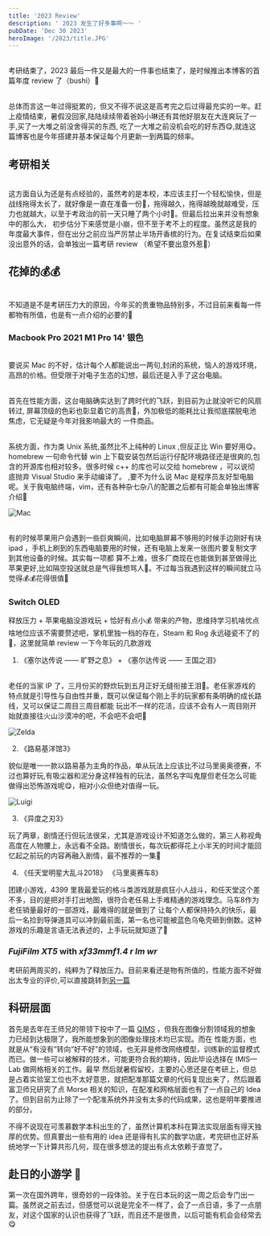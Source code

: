 ```yaml
---
title: '2023 Review'
description: ' 2023 发生了好多事啊～～ '
pubDate: 'Dec 30 2023'
heroImage: '/2023/title.JPG'
---
```


<br>考研结束了，2023 最后一件又是最大的一件事也结束了，是时候推出本博客的首篇年度 review 了（bushi）🥵

<br>总体而言这一年过得挺累的，但又不得不说这是高考完之后过得最充实的一年。赶上疫情结束，暑假没回家,陆陆续续带着爸妈小琳还有其他好朋友在大连爽玩了一手,买了一大堆之前没舍得买的东西,
吃了一大堆之前没机会吃的好东西😋,就连这篇博客也是今年搭建并基本保证每个月更新一到两篇的频率。

## 考研相关

<br>这方面自认为还是有点经验的，虽然考的是本校，本应该主打一个轻松愉快，但是战线拖得太长了，就好像是一直在准备一份💩，拖得越久，拖得越晚就越难受，压力也就越大，以至于考政治的前一天只睡了两个小时🥱。但最后拉出来并没有想象中的那么大，
初步估分下来感觉是小崩，但不至于考不上的程度。虽然这是我的年度最大事件，但在出分之前应当严厉禁止半场开香槟的行为。在复试结束后如果没出意外的话，会单独出一篇考研 review （希望不要出意外惹🥺）

## 花掉的💰💰

<br>不知道是不是考研压力大的原因，今年买的贵重物品特别多，不过目前来看每一件都物有所值，也是有一点介绍的必要的🤑

### Macbook Pro 2021 M1 Pro 14' 银色

<br>要说买 Mac 的不好，估计每个人都能说出一两句,封闭的系统，恼人的游戏环境，高昂的价格。但受限于对电子生态的幻想，最后还是入手了这台电脑。

<br>首先在性能方面，这台电脑确实达到了跨时代的飞跃，到目前为止就没听它的风扇转过, 屏幕顶级的色彩也彰显着它的高贵🥺，外加极低的能耗比让我彻底摆脱电池焦虑，它无疑是今年对我影响最大的
一件商品。

<br>系统方面，作为类 Unix 系统,虽然比不上纯种的 Linux ,但反正比 Win 要好用😋。homebrew 一句命令代替 win 上下载安装包然后运行仔配环境路径还是很爽的,包含的开源库也相对较多。很多时候 c++ 的库也可以交给 homebrew ，可以说彻底抛弃 Visual Studio 来手动编译了。
,要不为什么说 Mac 是程序员友好型电脑呢。关于我电脑终端，vim，还有各种杂七杂八的配置之后都有可能会单独出博客介绍🥵

![Mac](/2023/Mac.png)

<br>有的时候苹果用户会遇到一些巨爽瞬间，比如电脑屏幕不够用的时候手边刚好有块 ipad ，手机上刷到的东西电脑要用的时候，还有电脑上发来一张图片要复制文字到其他设备的时候。其实每一项都
算不上难，很多厂商现在也能做到甚至做得比苹果更好,比如隔空投送就总是气得我想骂人🤬。不过每当我遇到这样的瞬间就立马觉得💰💰花得很值🥺

### Switch OLED 

释放压力 + 苹果电脑没游戏玩 + 恰好有点小💰 带来的产物，思维持学习机啥优点啥地位应该不需要赘述吧，掌机里独一档的存在，Steam 和 Rog 永远碰瓷不了的😤，这里就简单 review 一下今年玩的几款游戏

1. 《塞尔达传说 —— 旷野之息》 + 《塞尔达传说 —— 王国之泪》

<br> 老任的当家 IP 了，三月份买的野炊玩到五月正好无缝衔接王泪🥵。老任家游戏的特点就是引导性与自由性并重，既可以保证每个刚上手的玩家都有条明确的成长路线，又可以保证二周目三周目都能
玩出不一样的花活，应该不会有人一周目刚开始就直接往火山沙漠冲的吧，不会吧不会吧🤪

![Zelda](/2023/zelda.jpeg)

2. 《路易基洋馆3》

貌似是唯一一款以路易基为主角的作品，单从玩法上应该比不过马里奥奥德赛，不过也算好玩,有吸尘器和泥分身这样独有的玩法，虽然名字叫鬼屋但老任怎么可能做得出恐怖游戏呢😋，相对小众但绝对值得一玩。

![Luigi](/2023/Luigi.jpeg)

3. 《异度之刃3》

玩了两章，剧情还行但玩法很呆，尤其是游戏设计不知道怎么做的，第三人称视角高度在人物腰上，永远看不全路。剧情很长，每次玩都得花上小半天的时间才能回忆起之前玩的内容再融入剧情，最不推荐的一集😤

4. 《任天堂明星大乱斗2018》 《马里奥赛车8》

团建小游戏，4399 里我最爱玩的格斗类游戏就是疯狂小人战斗，和任天堂这个差不多，目的是把对手打出地图，很符合老任易上手难精通的游戏理念。马车8作为老任销量最好的一部游戏，最难得的就是做到了
让每个人都保持持久的快乐，最后一名捡到导弹道具可以冲到最前面，第一名也可能被蓝色乌龟壳砸到倒数。这种游戏的乐趣是言语无法表述的，上手玩玩就知道了🤗

###  *FujiFilm XT5* with *xf33mmf1.4 r lm wr*

考研前两周买的，纯粹为了释放压力。目前来看还是物有所值的，性能方面不好做出太专业的评价,可以直接跳转到[另一篇](/shot_1229)


## 科研层面

首先是去年在王师兄的带领下投中了一篇 [QIMS](https://qims.amegroups.org/article/view/116290) ，但我在图像分割领域我的想象力已经到达极限了，我所能想象到的图像处理技术均已实现。而在
性能方面，也就是从“有没有”转向“好不好”的领域，也无非是修改网络模型，训练新的监督模式而已。做一些可以被解释的技术，可能更符合我的期待，因此毕设选择在 IMIS—Lab 做网格相关的工作。最早
然后就暑假留校，主要的心思还是在考研上，但总是占着实验室工位也不太好意思，就把配准那篇文章的代码复现出来了，然后跟着富卫师兄研究了点 Morse 相关的知识，在配准和网格层面也有了一点自己的 Idea
了。但到目前为止除了一个配准系统外并没有太多的代码成果，这也是明年要推进的部分。

不得不说现在可羡慕数学本科出生的了，虽然计算机本科在算法实现层面有得天独厚的优势。但真要出一些有用的 idea 还是得有扎实的数学功底，考完研也正好系统地学一下计算共形几何，现在很多想法的提出有点太依赖于直觉了。

## 赴日的小游学 🤤

第一次在国外跨年，很奇妙的一段体验。关于在日本玩的这一周之后会专门出一篇。虽然说之前去过，但感觉可以说是完全不一样了，会了一点日语，多了一点朋友，对这个国家的认识也获得了飞跃，而且还不是很贵，以后可能有机会会经常去😋







